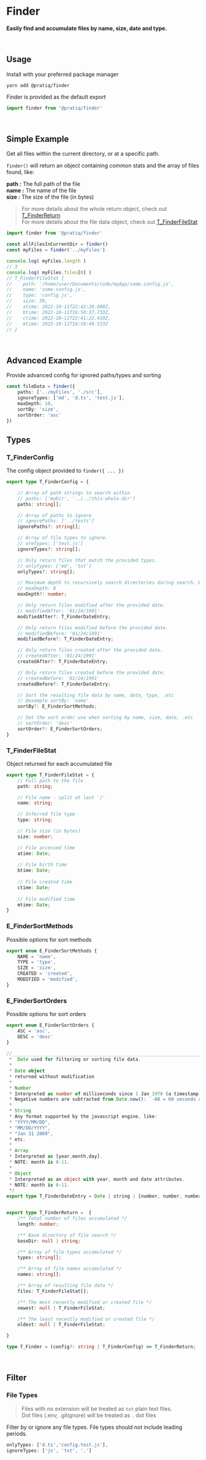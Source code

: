 # Finder

**Easily find and accumulate files by name, size, date and type.**

<!-- TODO : add more details to examples, setup, possible issues, contributing -->


<br />

## Usage


Install with your preferred package manager
```
yarn add @pratiq/finder
```



Finder is provided as the default export
```ts
import finder from '@pratiq/finder'
```









<br />

## Simple Example

Get all files within the current directory, or at a specific path.  

`finder()` will return an object containing common stats and the array of files found, like:

**path :** The full path of the file  
**name :** The name of the file  
**size :** The size of the file (in bytes)  

> For more details about the whole return object, check out [T_FinderReturn](#t_finderreturn)  
> For more details about the file data object, check out [T_FinderFileStat](#t_finderfilestat)

```ts
import finder from '@pratiq/finder'

const allFilesInCurrentDir = finder()
const myFiles = finder('../myFiles')

console.log( myFiles.length )
// 3
console.log( myFiles.files[0] )
// T_FinderFileStat {
//    path: '/home/user/Documents/code/myApp/some.config.js',
//    name: 'some.config.js',
//    type: 'config.js',
//    size: 39,
//    atime: 2022-10-11T22:42:20.088Z,
//    btime: 2022-10-11T16:50:37.733Z,
//    ctime: 2022-10-11T22:41:22.419Z,
//    mtime: 2022-10-11T16:50:49.533Z
// }
```


<br />

## Advanced Example

Provide advanced config for ignored paths/types and sorting

```ts
const fileData = finder({
    paths: ['../myFiles', './src'],
    ignoreTypes: ['md', 'd.ts', 'test.js'],
    maxDepth: 10,
    sortBy: 'size',
    sortOrder: 'asc'
})
```

## Types

### T_FinderConfig

The config object provided to `finder({ ... })`

```ts
export type T_FinderConfig = {

    // Array of path strings to search within 
    // paths: ['myDir', '../../this-whole-dir']
    paths: string[];

    // Array of paths to ignore 
    // ignorePaths: ['../tests']
    ignorePaths?: string[];

    // Array of file types to ignore.
    // oreTypes: ['test.js']
    ignoreTypes?: string[];

    // Only return files that match the provided types.
    // onlyTypes: ['md', 'txt']
    onlyTypes?: string[];

    // Maximum depth to recursively search directories during search. Defaults to 1.  
    // maxDepth: 8
    maxDepth?: number;

    // Only return files modified after the provided date.  
    // modifiedAfter: '01/24/1991'
    modifiedAfter?: T_FinderDateEntry;

    // Only return files modified before the provided date.  
    // modifiedBefore: '01/24/1991'
    modifiedBefore?: T_FinderDateEntry;

    // Only return files created after the provided date.  
    // createdAfter: '01/24/1991'
    createdAfter?: T_FinderDateEntry;

    // Only return files created before the provided date.  
    // createdBefore: '01/24/1991'
    createdBefore?: T_FinderDateEntry;

    // Sort the resulting file data by name, date, type, .etc 
    // @example sortBy: 'name'
    sortBy?: E_FinderSortMethods;

    // Set the sort order use when sorting by name, size, date, .etc
    // sortOrder: 'desc'
    sortOrder?: E_FinderSortOrders;
}
```

### T_FinderFileStat
Object returned for each accumulated file

```ts
export type T_FinderFileStat = {
    // Full path to the file
    path: string;

    // File name - split at last '/' 
    name: string;

    // Inferred file type 
    type: string;

    // File size (in bytes) 
    size: number;

    // File accessed time 
    atime: Date;
    
    // File birth time 
    btime: Date;
    
    // File created time 
    ctime: Date;
    
    // File modified time
    mtime: Date;
}
```


### E_FinderSortMethods 
Possible options for sort methods

```ts
export enum E_FinderSortMethods {
    NAME = 'name',
    TYPE = 'type',
    SIZE = 'size',
    CREATED = 'created',
    MODIFIED = 'modified',
}
```

### E_FinderSortOrders
Possible options for sort orders
```ts
export enum E_FinderSortOrders {
    ASC = 'asc',
    DESC = 'desc'
}
 
//_________________________________________________________________________
 *  Date used for filtering or sorting file data.  
 * 
 * Date object
 * returned without modification
 * 
 * Number  
 * Interpreted as number of milliseconds since 1 Jan 1970 (a timestamp).  
 * Negative numbers are subtracted from Date.now(): `-60 = 60 seconds ago` 
 * 
 * String  
 * Any format supported by the javascript engine, like:   
 * "YYYY/MM/DD",  
 * "MM/DD/YYYY",  
 * "Jan 31 2009",  
 * etc.
 * 
 * Array   
 * Interpreted as [year,month,day].  
 * NOTE: month is 0-11.
 * 
 * Object  
 * Interpreted as an object with year, month and date attributes.  
 * NOTE: month is 0-11.
 */
export type T_FinderDateEntry = Date | string | [number, number, number] | {year:number, month:number, date:number}


export type T_FinderReturn =  {
    /** Total number of files accumulated */
    length: number;

    /** Base directory of file search */
    baseDir: null | string;

    /** Array of file types accumulated */
    types: string[];

    /** Array of file names accumulated */
    names: string[];

    /** Array of resulting file data */
    files: T_FinderFileStat[];

    /** The most recently modified or created file */
    newest: null | T_FinderFileStat;

    /** The least recently modified or created file */
    oldest: null | T_FinderFileStat;

}

type T_Finder = (config?: string | T_FinderConfig) => T_FinderReturn;

```







<br />

## Filter

### File Types

> Files with no extension will be treated as `txt` plain text files.  
> Dot files (.env, .gitignore) will be treated as `.` dot files

Filter by or ignore any file types. File types should not include leading periods.

```ts
onlyTypes: ['d.ts','config.test.js'],
ignoreTypes: ['js', 'txt', '.']
```